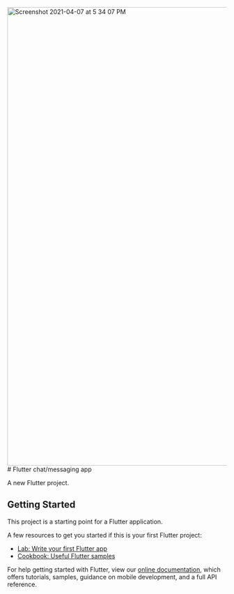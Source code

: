 <img width="1052" alt="Screenshot 2021-04-07 at 5 34 07 PM" src="https://user-images.githubusercontent.com/28984101/114317737-24e5c580-9b27-11eb-8a8b-6e43795c87ba.png">
# Flutter chat/messaging app

A new Flutter project.

## Getting Started

This project is a starting point for a Flutter application.

A few resources to get you started if this is your first Flutter project:

- [Lab: Write your first Flutter app](https://flutter.dev/docs/get-started/codelab)
- [Cookbook: Useful Flutter samples](https://flutter.dev/docs/cookbook)

For help getting started with Flutter, view our
[online documentation](https://flutter.dev/docs), which offers tutorials,
samples, guidance on mobile development, and a full API reference.
